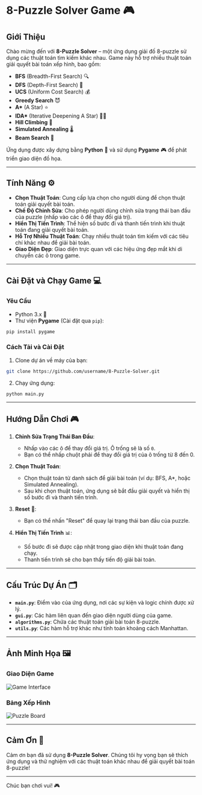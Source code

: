 # 8-Puzzle Solver Game 🎮

## Giới Thiệu

Chào mừng đến với **8-Puzzle Solver** – một ứng dụng giải đố 8-puzzle sử dụng các thuật toán tìm kiếm khác nhau. Game này hỗ trợ nhiều thuật toán giải quyết bài toán xếp hình, bao gồm:

- **BFS** (Breadth-First Search) 🔍
- **DFS** (Depth-First Search) 🌿
- **UCS** (Uniform Cost Search) 💰
- **Greedy Search** 😈
- **A\*** (A Star) ⭐
- **IDA\*** (Iterative Deepening A Star) 🧑‍💻
- **Hill Climbing** 🧗
- **Simulated Annealing** 🌡️
- **Beam Search** 🌟

Ứng dụng được xây dựng bằng **Python** 🐍 và sử dụng **Pygame** 🎮 để phát triển giao diện đồ họa.

---

## Tính Năng ⚙️

- **Chọn Thuật Toán**: Cung cấp lựa chọn cho người dùng để chọn thuật toán giải quyết bài toán.
- **Chế Độ Chỉnh Sửa**: Cho phép người dùng chỉnh sửa trạng thái ban đầu của puzzle (nhấp vào các ô để thay đổi giá trị).
- **Hiển Thị Tiến Trình**: Thể hiện số bước đi và thanh tiến trình khi thuật toán đang giải quyết bài toán.
- **Hỗ Trợ Nhiều Thuật Toán**: Chạy nhiều thuật toán tìm kiếm với các tiêu chí khác nhau để giải bài toán.
- **Giao Diện Đẹp**: Giao diện trực quan với các hiệu ứng đẹp mắt khi di chuyển các ô trong game.

---

## Cài Đặt và Chạy Game 💻

### Yêu Cầu

- Python 3.x 🐍
- Thư viện **Pygame** (Cài đặt qua `pip`):

```bash
pip install pygame
```

### Cách Tải và Cài Đặt

1. Clone dự án về máy của bạn:

```bash
git clone https://github.com/username/8-Puzzle-Solver.git
```

2. Chạy ứng dụng:

```bash
python main.py
```

---

## Hướng Dẫn Chơi 🎮

1. **Chỉnh Sửa Trạng Thái Ban Đầu**:
   - Nhấp vào các ô để thay đổi giá trị. Ô trống sẽ là số `0`.
   - Bạn có thể nhấp chuột phải để thay đổi giá trị của ô trống từ 8 đến 0.
2. **Chọn Thuật Toán**:

   - Chọn thuật toán từ danh sách để giải bài toán (ví dụ: BFS, A\*, hoặc Simulated Annealing).
   - Sau khi chọn thuật toán, ứng dụng sẽ bắt đầu giải quyết và hiển thị số bước đi và thanh tiến trình.

3. **Reset** 🔄:
   - Bạn có thể nhấn "Reset" để quay lại trạng thái ban đầu của puzzle.
4. **Hiển Thị Tiến Trình** 📊:
   - Số bước đi sẽ được cập nhật trong giao diện khi thuật toán đang chạy.
   - Thanh tiến trình sẽ cho bạn thấy tiến độ giải bài toán.

---

## Cấu Trúc Dự Án 🗂️

- **`main.py`**: Điểm vào của ứng dụng, nơi các sự kiện và logic chính được xử lý.
- **`gui.py`**: Các hàm liên quan đến giao diện người dùng của game.
- **`algorithms.py`**: Chứa các thuật toán giải bài toán 8-puzzle.
- **`utils.py`**: Các hàm hỗ trợ khác như tính toán khoảng cách Manhattan.

---

## Ảnh Minh Họa 🖼️

### Giao Diện Game

![Game Interface](https://github.com/ThanhSangLouis/eight_puzzle_solver/raw/main/images/game_interface.png)

### Bảng Xếp Hình

![Puzzle Board](images/puzzle_board.png)

---

## Cảm Ơn 🙏

Cảm ơn bạn đã sử dụng **8-Puzzle Solver**. Chúng tôi hy vọng bạn sẽ thích ứng dụng và thử nghiệm với các thuật toán khác nhau để giải quyết bài toán 8-puzzle!

---

Chúc bạn chơi vui! 🎮
